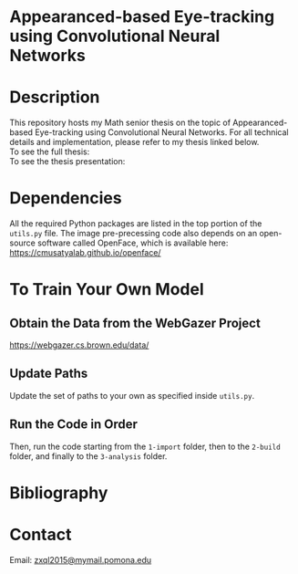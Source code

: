 # Appearanced-based Eye-tracking using Convolutional Neural Networks

# Description
This repository hosts my Math senior thesis on the topic of Appearanced-based Eye-tracking using Convolutional Neural Networks. For all technical details and implementation, please refer to my thesis linked below.    
To see the full thesis:  
To see the thesis presentation:  

# Dependencies  
All the required Python packages are listed in the top portion of the `utils.py` file. The image pre-precessing code also depends on an open-source software called OpenFace, which is available here: https://cmusatyalab.github.io/openface/

# To Train Your Own Model  
## Obtain the Data from the WebGazer Project
https://webgazer.cs.brown.edu/data/
## Update Paths
Update the set of paths to your own as specified inside `utils.py`. 
## Run the Code in Order
Then, run the code starting from the `1-import` folder, then to the `2-build` folder, and finally to the `3-analysis` folder.  

# Bibliography


# Contact
Email: zxql2015@mymail.pomona.edu  